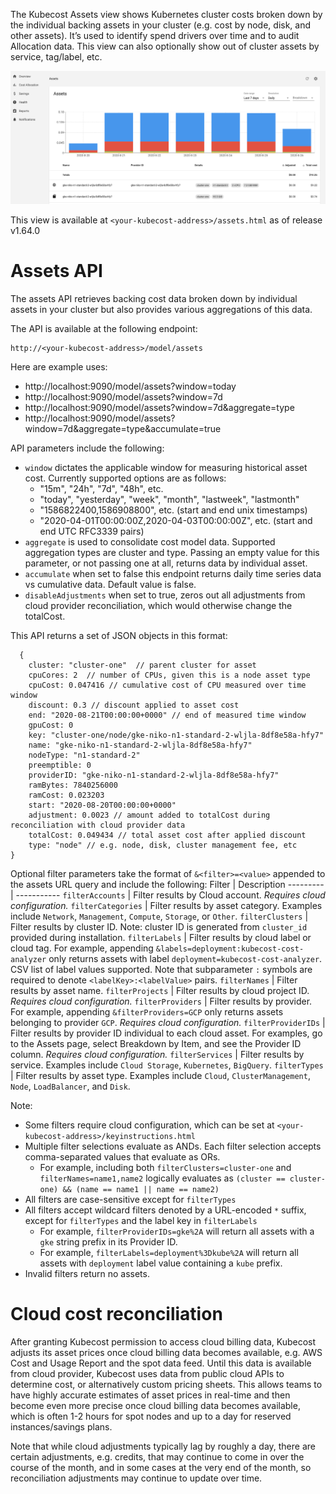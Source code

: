 The Kubecost Assets view shows Kubernetes cluster costs broken down by the individual backing assets in your cluster (e.g. cost by node, disk, and other assets). 
It’s used to identify spend drivers over time and to audit Allocation data. This view can also optionally show out of cluster assets by service, tag/label, etc.

![Kubecost Assets view](images/assets-screenshot.png)

This view is available at `<your-kubecost-address>/assets.html` as of release v1.64.0

# Assets API

The assets API retrieves backing cost data broken down by individual assets in your cluster but also provides various aggregations of this data.

The API is available at the following endpoint:

```
http://<your-kubecost-address>/model/assets
```

Here are example uses:

* http://localhost:9090/model/assets?window=today
* http://localhost:9090/model/assets?window=7d
* http://localhost:9090/model/assets?window=7d&aggregate=type
* http://localhost:9090/model/assets?window=7d&aggregate=type&accumulate=true

API parameters include the following:

* `window` dictates the applicable window for measuring historical asset cost. Currently supported options are as follows:
    - "15m", "24h", "7d", "48h", etc. 
    - "today", "yesterday", "week", "month", "lastweek", "lastmonth"
    - "1586822400,1586908800", etc. (start and end unix timestamps)
    - "2020-04-01T00:00:00Z,2020-04-03T00:00:00Z", etc. (start and end UTC RFC3339 pairs)
* `aggregate` is used to consolidate cost model data. Supported aggregation types are cluster and type. Passing an empty value for this parameter, or not passing one at all, returns data by individual asset.
* `accumulate` when set to false this endpoint returns daily time series data vs cumulative data. Default value is false.
* `disableAdjustments` when set to true, zeros out all adjustments from cloud provider reconciliation, which would otherwise change the totalCost.

This API returns a set of JSON objects in this format:

```
  {
    cluster: "cluster-one"  // parent cluster for asset
    cpuCores: 2  // number of CPUs, given this is a node asset type
    cpuCost: 0.047416 // cumulative cost of CPU measured over time window
    discount: 0.3 // discount applied to asset cost
    end: "2020-08-21T00:00:00+0000" // end of measured time window
    gpuCost: 0
    key: "cluster-one/node/gke-niko-n1-standard-2-wljla-8df8e58a-hfy7"
    name: "gke-niko-n1-standard-2-wljla-8df8e58a-hfy7"
    nodeType: "n1-standard-2"
    preemptible: 0
    providerID: "gke-niko-n1-standard-2-wljla-8df8e58a-hfy7"
    ramBytes: 7840256000
    ramCost: 0.023203
    start: "2020-08-20T00:00:00+0000"
    adjustment: 0.0023 // amount added to totalCost during reconciliation with cloud provider data
    totalCost: 0.049434 // total asset cost after applied discount 
    type: "node" // e.g. node, disk, cluster management fee, etc
}
```

Optional filter parameters take the format of `&<filter>=<value>` appended to the assets URL query and include the following:
Filter | Description
--------- | -----------
`filterAccounts` | Filter results by Cloud account. *Requires cloud configuration.*
`filterCategories` | Filter results by asset category. Examples include `Network`, `Management`, `Compute`, `Storage`, or `Other`.
`filterClusters` | Filter results by cluster ID. Note: cluster ID is generated from `cluster_id` provided during installation.
`filterLabels` | Filter results by cloud label or cloud tag. For example, appending `&labels=deployment:kubecost-cost-analyzer` only returns assets with label `deployment=kubecost-cost-analyzer`. CSV list of label values supported. Note that subparameter `:` symbols are required to denote `<labelKey>:<labelValue>` pairs.
`filterNames` | Filter results by asset name.
`filterProjects` | Filter results by cloud project ID. *Requires cloud configuration.*
`filterProviders` | Filter results by provider. For example, appending `&filterProviders=GCP` only returns assets belonging to provider `GCP`. *Requires cloud configuration.*
`filterProviderIDs` | Filter results by provider ID individual to each cloud asset. For examples, go to the Assets page, select Breakdown by Item, and see the Provider ID column. *Requires cloud configuration.*
`filterServices` | Filter results by service. Examples include `Cloud Storage`, `Kubernetes`, `BigQuery`.
`filterTypes` | Filter results by asset type. Examples include `Cloud`, `ClusterManagement`, `Node`, `LoadBalancer`, and `Disk`.

Note:
 - Some filters require cloud configuration, which can be set at `<your-kubecost-address>/keyinstructions.html`
 - Multiple filter selections evaluate as ANDs. Each filter selection accepts comma-separated values that evaluate as ORs.
    - For example, including both `filterClusters=cluster-one` and `filterNames=name1,name2` logically evaluates as `(cluster == cluster-one) && (name == name1 || name == name2)`
 - All filters are case-sensitive except for `filterTypes`
 - All filters accept wildcard filters denoted by a URL-encoded `*` suffix, except for `filterTypes` and the label key in `filterLabels`
    - For example, `filterProviderIDs=gke%2A` will return all assets with a `gke` string prefix in its Provider ID.
    - For example, `filterLabels=deployment%3Dkube%2A` will return all assets with `deployment` label value containing a `kube` prefix.
 - Invalid filters return no assets.


# Cloud cost reconciliation

After granting Kubecost permission to access cloud billing data, Kubecost adjusts its asset prices once cloud billing data becomes available, e.g. AWS Cost and Usage Report and the spot data feed. Until this data is available from cloud provider, Kubecost uses data from public cloud APIs to determine cost, or alternatively custom pricing sheets. This allows teams to have highly accurate estimates of asset prices in real-time and then become even more precise once cloud billing data becomes available, which is often 1-2 hours for spot nodes and up to a day for reserved instances/savings plans. 

Note that while cloud adjustments typically lag by roughly a day, there are certain adjustments, e.g. credits, that may continue to come in over the course of the month, and in some cases at the very end of the month, so reconciliation adjustments may continue to update over time.

